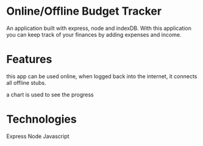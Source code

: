 # Online/Offline Budget Tracker

An application built with express, node and indexDB. With this application you can keep track of your finances by adding expenses and income.

# Features

this app can be used online, when logged back into the internet, it connects all offline stubs.

a chart is used to see the progress

# Technologies

Express
Node
Javascript
